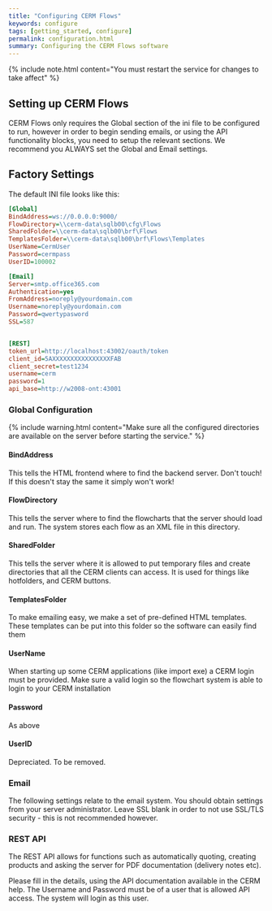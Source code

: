 ```yaml
---
title: "Configuring CERM Flows"
keywords: configure
tags: [getting_started, configure]
permalink: configuration.html
summary: Configuring the CERM Flows software
---
```


{% include note.html content="You must restart the service for changes to take affect" %}

## Setting up CERM Flows

CERM Flows only requires the Global section of the ini file to be configured to run, however in order to begin sending emails, or using the API functionality blocks, you need to setup the relevant sections. We recommend you ALWAYS set the Global and Email settings.

## Factory Settings

The default INI file looks like this:

```ini
[Global]
BindAddress=ws://0.0.0.0:9000/
FlowDirectory=\\cerm-data\sqlb00\cfg\Flows
SharedFolder=\\cerm-data\sqlb00\brf\Flows
TemplatesFolder=\\cerm-data\sqlb00\brf\Flows\Templates
UserName=CermUser
Password=cermpass
UserID=100002

[Email]
Server=smtp.office365.com
Authentication=yes
FromAddress=noreply@yourdomain.com
Username=noreply@yourdomain.com
Password=qwertypasword
SSL=587


[REST]
token_url=http://localhost:43002/oauth/token
client_id=5AXXXXXXXXXXXXXXXXFAB
client_secret=test1234
username=cerm
password=1
api_base=http://w2008-ont:43001
```

### Global Configuration

{% include warning.html content="Make sure all the configured directories are available on the server before starting the service." %}

#### BindAddress

This tells the HTML frontend where to find the backend server. Don't touch! If this doesn't stay the same it simply won't work!

#### FlowDirectory

This tells the server where to find the flowcharts that the server should load and run. The system stores each flow as an XML file in this directory.

#### SharedFolder

This tells the server where it is allowed to put temporary files and create directories that all the CERM clients can access. It is used for things like hotfolders, and CERM buttons.

#### TemplatesFolder

To make emailing easy, we make a set of pre-defined HTML templates. These templates can be put into this folder so the software can easily find them

#### UserName

When starting up some CERM applications (like import exe) a CERM login must be provided. Make sure a valid login so the flowchart system is able to login to your CERM installation

#### Password

As above

#### UserID

Depreciated. To be removed.

### Email

The following settings relate to the email system. You should obtain settings from your server administrator. Leave SSL blank in order to not use SSL/TLS security - this is not recommended however.

### REST API

The REST API allows for functions such as automatically quoting, creating products and asking the server for PDF documentation (delivery notes etc).

Please fill in the details, using the API documentation available in the CERM help. The Username and Password must be of a user that is allowed API access. The system will login as this user.

